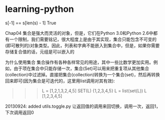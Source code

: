 learning-python
===============
s[-1] == s[len(s) - 1]   True


Chap04
集合是强大而灵活的对象，但是，它们在Python 3.0和Python 2.6中都有一个限制，我们需要铭记，很大程度上是由于其实现，集合只能包含不可变的(即可散列的)对象类型。因此，列表和字典不能嵌入到集合中，但是，如果你需要存储复合值的话，元组是可以嵌入的

为什么使用集合
集合操作有各种各样常见的用途，其中一些比数学更加实用。例如，由于项在集合中只能存储一次，集合(Set)可以用来把重复项从其他集合(collection)中过滤掉。直接把集合(collection)转换为一个集合(set)，然后再转换回来即可(因为集合是可迭代的，这里用list调用对其有效):
>>> L = [1,2,1,3,2,4,5]
>>> SET(L)
{1,2,3,4,5}
>>> L = list(set(L))
L
[1,2,3,4,5]


20130924:
added utils.toggle.py
让返回值的调用来回切换，调用一次，返回1，下次调用返回0